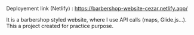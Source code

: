 Deployement link (Netlify) : https://barbershop-website-cezar.netlify.app/

It is a barbershop styled website, where I use API calls (maps, Glide.js...). This a project created for practice purpose.
